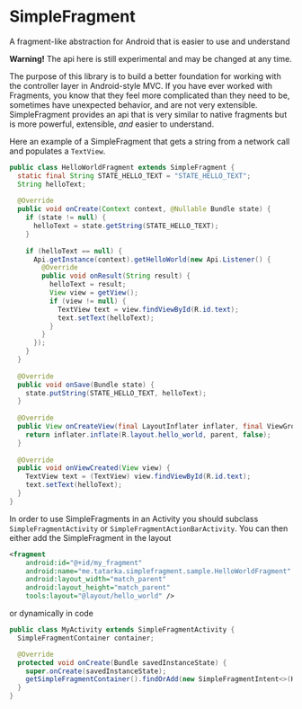 # SimpleFragment
A fragment-like abstraction for Android that is easier to use and understand

**Warning!** The api here is still experimental and may be changed at any time.

The purpose of this library is to build a better foundation for working with the controller layer in Android-style MVC. If you have ever worked with Fragments, you know that they feel more complicated than they need to be, sometimes have unexpected behavior, and are not very extensible. SimpleFragment provides an api that is very similar to native fragments but is more powerful, extensible, _and_ easier to understand.

Here an example of a SimpleFragment that gets a string from a network call and populates a `TextView`.
```java
public class HelloWorldFragment extends SimpleFragment {
  static final String STATE_HELLO_TEXT = "STATE_HELLO_TEXT";
  String helloText;
  
  @Override
  public void onCreate(Context context, @Nullable Bundle state) {
    if (state != null) {
      helloText = state.getString(STATE_HELLO_TEXT);
    }
  
    if (helloText == null) {
      Api.getInstance(context).getHelloWorld(new Api.Listener() {
        @Override
        public void onResult(String result) {
          helloText = result;
          View view = getView();
          if (view != null) {
            TextView text = view.findViewById(R.id.text);
            text.setText(helloText);
          }
        }
      });
    }
  }
    
  @Override
  public void onSave(Bundle state) {
    state.putString(STATE_HELLO_TEXT, helloText);
  }
  
  @Override
  public View onCreateView(final LayoutInflater inflater, final ViewGroup parent) {
    return inflater.inflate(R.layout.hello_world, parent, false);
  }
  
  @Override
  public void onViewCreated(View view) {
    TextView text = (TextView) view.findViewById(R.id.text);
    text.setText(helloText);
  }
}
```

In order to use SimpleFragments in an Activity you should subclass `SimpleFragmentActivity` or `SimpleFragmentActionBarActivity`. You can then either add the SimpleFragment in the layout
```xml
<fragment
    android:id="@+id/my_fragment"
    android:name="me.tatarka.simplefragment.sample.HelloWorldFragment"
    android:layout_width="match_parent"
    android:layout_height="match_parent"
    tools:layout="@layout/hello_world" />
```
or dynamically in code
```java
public class MyActivity extends SimpleFragmentActivity {
  SimpleFragmentContainer container;

  @Override
  protected void onCreate(Bundle savedInstanceState) {
    super.onCreate(savedInstanceState);
    getSimpleFragmentContainer().findOrAdd(new SimpleFragmentIntent<>(HelloWorldFragment.class), R.id.my_fragment);
  }
}
```
